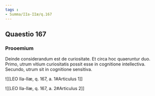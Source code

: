 ```yaml
---
tags : 
- Summa/IIa-IIæ/q.167
---
```


## Quaestio 167

### Prooemium

Deinde considerandum est de curiositate. Et circa hoc quaeruntur duo. Primo, utrum vitium curiositatis possit esse in cognitione intellectiva. Secundo, utrum sit in cognitione sensitiva.

![[LEO IIa-IIæ, q. 167, a. 1#Articulus 1]]

![[LEO IIa-IIæ, q. 167, a. 2#Articulus 2]]

